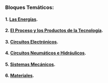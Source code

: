 ### Bloques Temáticos:  
#### 1. [Las Energías](#Bloques-temáticos.md).  
#### 2. [El Proceso y los Productos de la Tecnología]().  
#### 3. [Circuitos Electrónicos]().  
#### 4. [Circuitos Neumáticos e Hidráulicos]().  
#### 5. [Sistemas Mecánicos]().  
#### 6. [Materiales]().  
